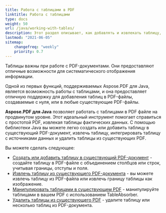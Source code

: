 ```yaml
---
title: Работа с таблицами в PDF 
linktitle: Работа с таблицами
type: docs
weight: 50
url: /java/working-with-tables/
description: Этот раздел описывает, как добавлять и извлекать таблицу, как манипулировать и интегрировать таблицу с использованием Java-библиотеки.
lastmod: "2021-06-05"
sitemap:
    changefreq: "weekly"
    priority: 0.7
---
```


Таблицы важны при работе с PDF-документами. Они предоставляют отличные возможности для систематического отображения информации.

Одной из первых функций, поддерживаемых Aspose.PDF для Java, является возможность работы с таблицами, и она предоставляет отличную поддержку для добавления таблиц в PDF-файлы, создаваемые с нуля, или в любые существующие PDF-файлы.

**Aspose.PDF для Java** позволяет работать с таблицами в PDF файле на продвинутом уровне.
 Этот идеальный инструмент помогает справиться с простотой PDF, извлекая таблицы фактических данных. С помощью библиотеки Java вы можете легко создать или добавить таблицу в существующий PDF-документ, извлечь таблицу, интегрировать таблицу с источниками данных и удалить таблицы из существующих PDF.

Вы можете сделать следующее:

- [Создать или добавить таблицу в существующий PDF-документ](/pdf/java/add-table-in-existing-pdf-document/) - создайте таблицу в PDF-файле с объединением столбцов или строк, учитывая границы, отступы и поля.
- [Извлечь таблицу из существующего PDF-документа](/pdf/java/extract-table-from-existing-pdf-document/) - вы можете извлечь таблицу из PDF-файла или извлечь границу таблицы как изображение.
- [Манипулировать таблицами в существующем PDF](/pdf/java/manipulate-tables-in-existing-pdf/) - манипулируйте таблицами в вашем PDF с использованием TableAbsorber.
- [Удалить таблицы из существующего PDF](/pdf/java/remove-tables-from-existing-pdf/) - удалите таблицу или несколько таблиц из PDF-документа.